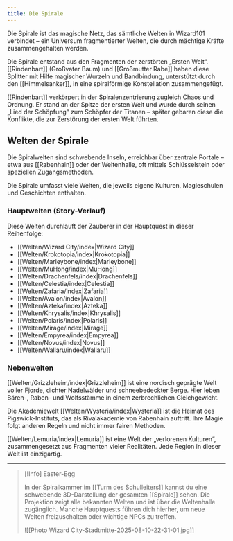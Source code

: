 ```yaml
---
title: Die Spirale
---
```

Die Spirale ist das magische Netz, das sämtliche Welten in Wizard101 verbindet – ein Universum fragmentierter Welten, die durch mächtige Kräfte zusammengehalten werden.

Die Spirale entstand aus den Fragmenten der zerstörten „Ersten Welt“. [[Rindenbart]] (Großvater Baum) und [[Großmutter Rabe]] haben diese Splitter mit Hilfe magischer Wurzeln und Bandbindung, unterstützt durch den [[Himmelsanker]], in eine spiralförmige Konstellation zusammengefügt.

[[Rindenbart]] verkörpert in der Spiralenzentrierung zugleich Chaos und Ordnung. Er stand an der Spitze der ersten Welt und wurde durch seinen „Lied der Schöpfung“ zum Schöpfer der Titanen – später gebaren diese die Konflikte, die zur Zerstörung der ersten Welt führten.
## Welten der Spirale

Die Spiralwelten sind schwebende Inseln, erreichbar über zentrale Portale – etwa aus [[Rabenhain]] oder der Weltenhalle, oft mittels Schlüsselstein oder speziellen Zugangsmethoden.

Die Spirale umfasst viele Welten, die jeweils eigene Kulturen, Magieschulen und Geschichten enthalten. 
### Hauptwelten (Story-Verlauf)

Diese Welten durchläuft der Zauberer in der Hauptquest in dieser Reihenfolge:

- [[Welten/Wizard City/index|Wizard City]]
- [[Welten/Krokotopia/index|Krokotopia]]
- [[Welten/Marleybone/index|Marleybone]]
- [[Welten/MuHong/index|MuHong]]
- [[Welten/Drachenfels/index|Drachenfels]]
- [[Welten/Celestia/index|Celestia]]
- [[Welten/Zafaria/index|Zafaria]]
- [[Welten/Avalon/index|Avalon]]
- [[Welten/Azteka/index|Azteka]]
- [[Welten/Khrysalis/index|Khrysalis]]
- [[Welten/Polaris/index|Polaris]]
- [[Welten/Mirage/index|Mirage]]
- [[Welten/Empyrea/index|Empyrea]]
- [[Welten/Novus/index|Novus]]
- [[Welten/Wallaru/index|Wallaru]]

### Nebenwelten

[[Welten/Grizzleheim/index|Grizzleheim]] ist eine nordisch geprägte Welt voller Fjorde, dichter Nadelwälder und schneebedeckter Berge. Hier leben Bären-, Raben- und Wolfsstämme in einem zerbrechlichen Gleichgewicht.

Die Akademiewelt [[Welten/Wysteria/index|Wysteria]] ist die Heimat des Pigswick-Instituts, das als Rivalakademie von Rabenhain auftritt. Ihre Magie folgt anderen Regeln und nicht immer fairen Methoden.

[[Welten/Lemuria/index|Lemuria]] ist eine Welt der „verlorenen Kulturen“, zusammengesetzt aus Fragmenten vieler Realitäten. Jede Region in dieser Welt ist einzigartig.

---

> [!Info] Easter-Egg
> 
> In der Spiralkammer im [[Turm des Schulleiters]] kannst du eine schwebende 3D-Darstellung der gesamten [[Spirale]] sehen. Die Projektion zeigt alle bekannten Welten und ist über die Weltenhalle zugänglich. Manche Hauptquests führen dich hierher, um neue Welten freizuschalten oder wichtige NPCs zu treffen.
> 
> ![[Photo Wizard City-Stadtmitte-2025-08-10-22-31-01.jpg]]